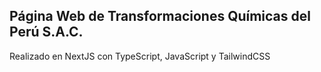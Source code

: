 ## Página Web de Transformaciones Químicas del Perú S.A.C. 
Realizado en NextJS con TypeScript, JavaScript y TailwindCSS
